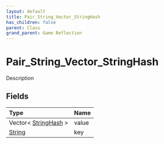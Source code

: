 ```yaml
---
layout: default
title: Pair_String_Vector_StringHash
has_children: false
parent: Class
grand_parent: Game Reflection
---
```

# Pair_String_Vector_StringHash
Description 

## Fields

| Type | Name |
|:----------|:--------------|
| Vector< [StringHash](/riftbreaker-wiki/docs/game-reflection/classes/string_hash/) > | value |
| [String](/riftbreaker-wiki/docs/game-reflection/components/string/) | key |

